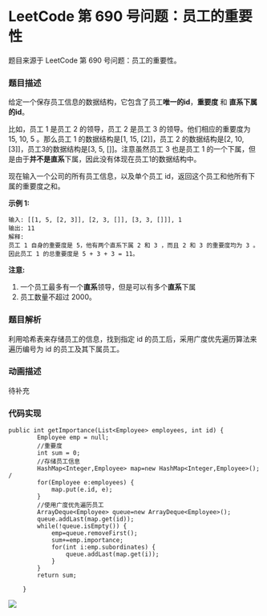 # LeetCode 第 690 号问题：员工的重要性


>


题目来源于 LeetCode 第 690 号问题：员工的重要性。

### 题目描述

给定一个保存员工信息的数据结构，它包含了员工**唯一的id**，**重要度** 和 **直系下属的id**。

比如，员工 1 是员工 2 的领导，员工 2 是员工 3 的领导。他们相应的重要度为 15, 10, 5 。那么员工 1 的数据结构是[1, 15, [2]]，员工 2 的数据结构是[2, 10, [3]]，员工3的数据结构是[3, 5, []]。注意虽然员工 3 也是员工 1 的一个下属，但是由于**并不是直系**下属，因此没有体现在员工1的数据结构中。

现在输入一个公司的所有员工信息，以及单个员工 id，返回这个员工和他所有下属的重要度之和。

**示例 1:**

```
输入: [[1, 5, [2, 3]], [2, 3, []], [3, 3, []]], 1
输出: 11
解释:
员工 1 自身的重要度是 5，他有两个直系下属 2 和 3 ，而且 2 和 3 的重要度均为 3 。因此员工 1 的总重要度是 5 + 3 + 3 = 11。
```

**注意:**

1. 一个员工最多有一个**直系**领导，但是可以有多个**直系**下属
2. 员工数量不超过 2000。

### 

### 题目解析

利用哈希表来存储员工的信息，找到指定 id 的员工后，采用广度优先遍历算法来遍历编号为 id 的员工及其下属员工。

### 动画描述

待补充

### 代码实现

```
public int getImportance(List<Employee> employees, int id) {
        Employee emp = null;
        //重要度
		int sum = 0;   
        //存储员工信息
		HashMap<Integer,Employee> map=new HashMap<Integer,Employee>();  /
	    for(Employee e:employees) {
	    	map.put(e.id, e);
	    }
	    //使用广度优先遍历员工
	    ArrayDeque<Employee> queue=new ArrayDeque<Employee>();
	    queue.addLast(map.get(id));
	    while(!queue.isEmpty()) {
	    	emp=queue.removeFirst();
	    	sum+=emp.importance;
	    	for(int i:emp.subordinates) {
	    		queue.addLast(map.get(i));
	    	}
	    }
		return sum;

    }
```



![](https://bucket-1257126549.cos.ap-guangzhou.myqcloud.com/blog/fz0rq.png)